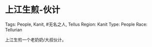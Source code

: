 # 上江生煎-伙计

Tags: People, Kanit, #无名之人, Tellus
Region: Kanit
Type: People
Race: Tellurian

<!-- Should we record such #无名之人 in wiki? -->

上江生煎一个老奶奶/大叔伙计。